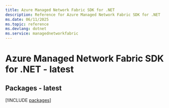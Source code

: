 ```yaml
---
title: Azure Managed Network Fabric SDK for .NET
description: Reference for Azure Managed Network Fabric SDK for .NET
ms.date: 06/11/2025
ms.topic: reference
ms.devlang: dotnet
ms.service: managednetworkfabric
---
```

# Azure Managed Network Fabric SDK for .NET - latest
## Packages - latest
[!INCLUDE [packages](managed-network-fabric-index.md)]